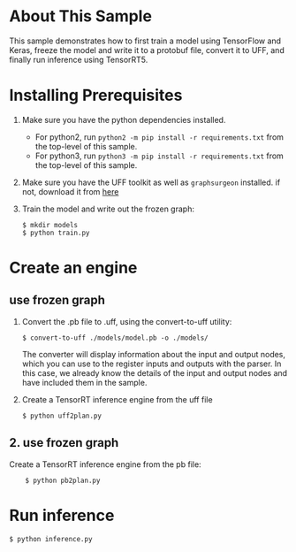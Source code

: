 # About This Sample
This sample demonstrates how to first train a model using TensorFlow and Keras, freeze the model and write it to a protobuf file, convert it to UFF, and finally run inference using TensorRT5.

# Installing Prerequisites
1. Make sure you have the python dependencies installed.
    - For python2, run `python2 -m pip install -r requirements.txt` from the top-level of this sample.
    - For python3, run `python3 -m pip install -r requirements.txt` from the top-level of this sample.
2. Make sure you have the UFF toolkit as well as `graphsurgeon` installed. if not, download it from [here](https://docs.nvidia.com/deeplearning/sdk/tensorrt-install-guide/index.html#installing-tar)

3. Train the model and write out the frozen graph:
    ```
    $ mkdir models
    $ python train.py
    ```
# Create an engine

## use frozen graph
1. Convert the .pb file to .uff, using the convert-to-uff utility:
    ```
    $ convert-to-uff ./models/model.pb -o ./models/
    ```
    The converter will display information about the input and output nodes, which you can use to the register
    inputs and outputs with the parser. In this case, we already know the details of the input and output nodes
    and have included them in the sample.

2. Create a TensorRT inference engine from the uff file
    ```
    $ python uff2plan.py
    ```
    
## 2. use frozen graph
Create a TensorRT inference engine from the pb file:
```
    $ python pb2plan.py
```
    
 # Run inference
 
 ```bashrc
 $ python inference.py
 ```
 
 
 
 

